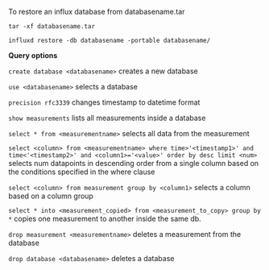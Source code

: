To restore an influx database from databasename.tar

`tar -xf databasename.tar`

`influxd restore -db databasename -portable databasename/`


**Query options**

`create database <databasename>` creates a new database

`use <databasename>` selects a database

`precision rfc3339` changes timestamp to datetime format 

`show measurements` lists all measurements inside a database

`select * from <measurementname>` selects all data from the measurement

`select <column> from <measurementname> where time>'<timestamp1>' and time<'<timestamp2>' and <column1>='<value>' order by desc limit <num>` selects num datapoints in descending order from a single column based on the conditions specified in the where clause

`select <column> from measurement group by <column1>` selects a column based on a column group 

`select * into <measurement_copied> from <measurement_to_copy> group by *` copies one measurement to another inside the same db.

`drop measurement <measurementname>` deletes a measurement from the database

`drop database <databasename>` deletes a database